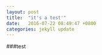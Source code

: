 ```yaml
---
layout: post
title:  "it's a test'"
date:   2016-07-22 08:49:47 +0800
categories: jekyll update
---
```


###test